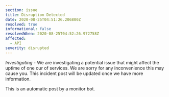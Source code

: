 ```yaml
---
section: issue
title: Disruption Detected
date: 2020-08-25T04:51:26.206800Z
resolved: true
informational: false
resolvedWhen: 2020-08-25T04:52:26.972758Z
affected:
  - API
severity: disrupted
---
```

*Investigating* - We are investigating a potential issue that might affect the uptime of one our of services. We are sorry for any inconvenience this may cause you. This incident post will be updated once we have more information.

This is an automatic post by a monitor bot.
        